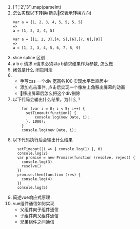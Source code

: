 1.  ['1','2','3'].map(parseInt)
2. 怎么实现以下转换(箭头仅表示转换方向)
    ```  
    var a = [1, 2, 3, 4, 5, 5, 5, 5] 
    =>
    a = [1, 2, 3, 4, 5]
    ```
    ```  
    var a = [[1, 2, 3],[4, 5],[6],[7, 8],[9]]
    => 
    a = [1, 2, 3, 4, 5, 6, 7, 8, 9] 
    ```
4.  slice splice 区别
5.  a b c 请求 c请求必须以a b请求结果作为参数, 怎么做
7.  闭包是什么 闭包用法
9.  *  手写css  一个div 宽高各100 实现水平垂直居中
    *  添加点击事件, 点击后实现一个像左上角移出屏幕的动画
    *  移出屏幕后怎么把这个div删除
10. 以下代码会输出什么结果，为什么？
    ```
        for (var i = 0; i < 5; i++) {
          setTimeout(function() {
              console.log(new Date, i);
          }, 1000);
        }
        console.log(new Date, i);
    ```
11. 以下代码执行后会输出什么结果 
    ```
      setTimeout(() => { console.log(1) }, 0)
      console.log(2)
      var promise = new Promise(function (resolve, reject) {
        console.log(3)
        resolve()
      })
      promise.then(function (res) {
        console.log(4)
      })
      console.log(5)
    ```
6.  简述vue响应式原理
7.  vue组件通信如何实现
    * 父组件向子组件通信
    * 子组件向父组件通信
    * 兄弟组件之间通信